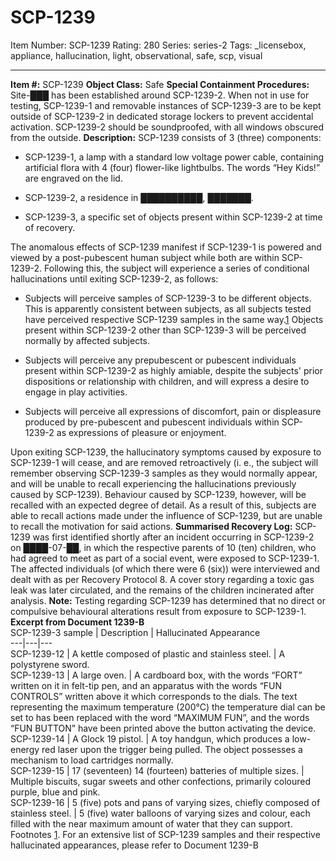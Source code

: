 # SCP-1239
Item Number: SCP-1239
Rating: 280
Series: series-2
Tags: _licensebox, appliance, hallucination, light, observational, safe, scp, visual

---

**Item #:** SCP-1239
**Object Class:** Safe
**Special Containment Procedures:** Site-███ has been established around SCP-1239-2. When not in use for testing, SCP-1239-1 and removable instances of SCP-1239-3 are to be kept outside of SCP-1239-2 in dedicated storage lockers to prevent accidental activation. SCP-1239-2 should be soundproofed, with all windows obscured from the outside.
**Description:** SCP-1239 consists of 3 (three) components:
  * SCP-1239-1, a lamp with a standard low voltage power cable, containing artificial flora with 4 (four) flower-like lightbulbs. The words “Hey Kids!” are engraved on the lid.

  * SCP-1239-2, a residence in ██████████, ███████.

  * SCP-1239-3, a specific set of objects present within SCP-1239-2 at time of recovery.

The anomalous effects of SCP-1239 manifest if SCP-1239-1 is powered and viewed by a post-pubescent human subject while both are within SCP-1239-2. Following this, the subject will experience a series of conditional hallucinations until exiting SCP-1239-2, as follows:
  * Subjects will perceive samples of SCP-1239-3 to be different objects. This is apparently consistent between subjects, as all subjects tested have perceived respective SCP-1239 samples in the same way.[1](javascript:;) Objects present within SCP-1239-2 other than SCP-1239-3 will be perceived normally by affected subjects.

  * Subjects will perceive any prepubescent or pubescent individuals present within SCP-1239-2 as highly amiable, despite the subjects' prior dispositions or relationship with children, and will express a desire to engage in play activities.

  * Subjects will perceive all expressions of discomfort, pain or displeasure produced by pre-pubescent and pubescent individuals within SCP-1239-2 as expressions of pleasure or enjoyment.

Upon exiting SCP-1239, the hallucinatory symptoms caused by exposure to SCP-1239-1 will cease, and are removed retroactively (i. e., the subject will remember observing SCP-1239-3 samples as they would normally appear, and will be unable to recall experiencing the hallucinations previously caused by SCP-1239). Behaviour caused by SCP-1239, however, will be recalled with an expected degree of detail. As a result of this, subjects are able to recall actions made under the influence of SCP-1239, but are unable to recall the motivation for said actions.
**Summarised Recovery Log:** SCP-1239 was first identified shortly after an incident occurring in SCP-1239-2 on ████-07-██, in which the respective parents of 10 (ten) children, who had agreed to meet as part of a social event, were exposed to SCP-1239-1. The affected individuals (of which there were 6 (six)) were interviewed and dealt with as per Recovery Protocol 8. A cover story regarding a toxic gas leak was later circulated, and the remains of the children incinerated after analysis.
**Note:** Testing regarding SCP-1239 has determined that no direct or compulsive behavioural alterations result from exposure to SCP-1239-1.
**Excerpt from Document 1239-B**  
SCP-1239-3 sample | Description | Hallucinated Appearance  
---|---|---  
SCP-1239-12 | A kettle composed of plastic and stainless steel. | A polystyrene sword.  
SCP-1239-13 | A large oven. | A cardboard box, with the words “FORT” written on it in felt-tip pen, and an apparatus with the words “FUN CONTROLS” written above it which corresponds to the dials. The text representing the maximum temperature (200°C) the temperature dial can be set to has been replaced with the word “MAXIMUM FUN”, and the words “FUN BUTTON” have been printed above the button activating the device.  
SCP-1239-14 | A Glock 19 pistol. | A toy handgun, which produces a low-energy red laser upon the trigger being pulled. The object possesses a mechanism to load cartridges normally.  
SCP-1239-15 | 17 (seventeen) 14 (fourteen) batteries of multiple sizes. | Multiple biscuits, sugar sweets and other confections, primarily coloured purple, blue and pink.  
SCP-1239-16 | 5 (five) pots and pans of varying sizes, chiefly composed of stainless steel. | 5 (five) water balloons of varying sizes and colour, each filled with the near maximum amount of water that they can support.  
Footnotes
[1](javascript:;). For an extensive list of SCP-1239 samples and their respective hallucinated appearances, please refer to Document 1239-B